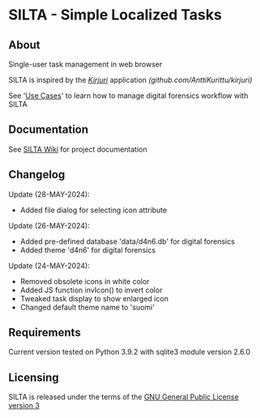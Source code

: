 # SILTA - Simple Localized Tasks

## About
Single-user task management in web browser

SILTA is inspired by the [*Kirjuri*](https://github.com/AnttiKurittu/kirjuri) application *(github.com/AnttiKurittu/kirjuri)*

See '[Use Cases](https://github.com/muonato/silta/wiki/3-%E2%80%90-Use-cases#digital-forensics)' to learn how to manage digital forensics workflow with SILTA

## Documentation
See [SILTA Wiki](https://github.com/muonato/silta/wiki/) for project documentation

## Changelog
Update (28-MAY-2024):
  - Added file dialog for selecting icon attribute

Update (26-MAY-2024):
  - Added pre-defined database 'data/d4n6.db' for digital forensics
  - Added theme 'd4n6' for digital forensics

Update (24-MAY-2024):
  - Removed obsolete icons in white color
  - Added JS function invIcon() to invert color
  - Tweaked task display to show enlarged icon
  - Changed default theme name to 'suomi'

## Requirements
Current version tested on Python 3.9.2 with sqlite3 module version 2.6.0

## Licensing
SILTA is released under the terms of the [GNU General Public License version 3](https://www.gnu.org/licenses/gpl-3.0.en.html)
